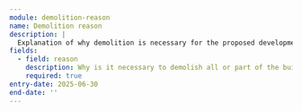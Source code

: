 ```yaml
---
module: demolition-reason
name: Demolition reason
description: |
  Explanation of why demolition is necessary for the proposed development
fields:
  - field: reason
    description: Why is it necessary to demolish all or part of the building(s) and structure(s)?
    required: true
entry-date: 2025-06-30
end-date: ''
---
```

